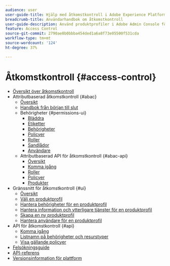 ```yaml
---
audience: user
user-guide-title: Hjälp med åtkomstkontroll i Adobe Experience Platform
breadcrumb-title: Användarhandbok om åtkomstkontroll
user-guide-description: Använd produktprofiler i Adobe Admin Console för att hantera användarbehörigheter. Lär dig hur du tilldelar användare till produkter och sandlådor.
feature: Access Control
source-git-commit: 2790ae0b0bbba454ded1a6a8f73e05500f531cda
workflow-type: tm+mt
source-wordcount: '124'
ht-degree: 37%

---
```



# Åtkomstkontroll {#access-control}

* [Översikt över åtkomstkontroll](home.md)
* Attributbaserad åtkomstkontroll {#abac}
   * [Översikt](abac/overview.md)
   * [Handbok från början till slut](abac/end-to-end-guide.md)
   * Behörigheter {#permissions-ui}
      * [Bläddra](abac/ui/browse.md)
      * [Etiketter](abac/ui/labels.md)
      * [Behörigheter](abac/ui/permissions.md)
      * [Policyer](abac/ui/policies.md)
      * [Roller](abac/ui/roles.md)
      * [Sandlådor](abac/ui/sandboxes.md)
      * [Användare](abac/ui/users.md)
   * Attributbaserad API för åtkomstkontroll {#abac-api}
      * [Översikt](abac/api/overview.md)
      * [Komma igång](abac/api/getting-started.md)
      * [Roller](abac/api/roles.md)
      * [Policyer](abac/api/policies.md)
      * [Produkter](abac/api/products.md)
* Gränssnitt för åtkomstkontroll {#ui}
   * [Översikt](ui/overview.md)
   * [Välj en produktprofil](ui/browse.md)
   * [Hantera behörigheter för en produktprofil](ui/permissions.md)
   * [Hantera information och ytterligare tjänster för en produktprofil](ui/details-and-services.md)
   * [Skapa en ny produktprofil](ui/create-profile.md)
   * [Hantera användare för en produktprofil](ui/users.md)
* API för åtkomstkontroll {#api}
   * [Komma igång](api/getting-started.md)
   * [Listnamn på behörigheter och resurstyper](api/permissions-and-resource-types.md)
   * [Visa gällande policyer](api/effective-policies.md)
* [Felsökningsguide](troubleshooting-guide.md)
* [API-referens](https://www.adobe.io/experience-platform-apis/references/access-control/)
* [Versionsinformation för plattform](https://www.adobe.com/go/platform-release-notes-en)